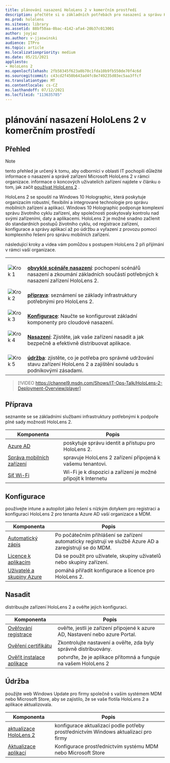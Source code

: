 ```yaml
---
title: plánování nasazení HoloLens 2 v komerčním prostředí
description: přečtěte si o základních potřebách pro nasazení a správu HoloLens v podnikových prostředích, včetně infrastruktury, azure active directory a správy mobilních zařízení.
ms.prod: hololens
ms.sitesec: library
ms.assetid: 88bf50aa-0bac-4142-afa4-20b37c013001
author: joyjaz
ms.author: v-jjaswinski
audience: ITPro
ms.topic: article
ms.localizationpriority: medium
ms.date: 05/21/2021
appliesto:
- HoloLens 2
ms.openlocfilehash: 2fb58345f623a0b70c1fda10b9fb550de70f4c6d
ms.sourcegitcommit: c43cd2f450b643ad4fc8e749235d03ec5aa3ffcf
ms.translationtype: MT
ms.contentlocale: cs-CZ
ms.lasthandoff: 07/12/2021
ms.locfileid: "113635785"
---
```

# <a name="planning-hololens-2-deployment-in-a-commercial-environment"></a>plánování nasazení HoloLens 2 v komerčním prostředí

## <a name="overview"></a>Přehled
> [!NOTE]
> tento přehled je určený k tomu, aby odborníci v oblasti IT pochopili důležité informace o nasazení a správě zařízení Microsoft HoloLens 2 v rámci organizace. informace o koncových uživatelích zařízení najdete v článku o tom, jak začít [používat HoloLens 2](hololens2-setup.md) .

HoloLens 2 se spouští na Windows 10 Holographic, která poskytuje organizacím robustní, flexibilní a integrované technologie pro správu mobilních zařízení a aplikací. Windows 10 Holographic podporuje komplexní správu životního cyklu zařízení, aby společnosti poskytovaly kontrolu nad svými zařízeními, daty a aplikacemi. HoloLens 2 je možné snadno začlenit do standardních postupů životního cyklu, od registrace zařízení, konfigurace a správy aplikací až po údržbu a vyřazení z provozu pomocí komplexního řešení pro správu mobilních zařízení.

následující kroky a videa vám pomůžou s postupem HoloLens 2 při přijímání v rámci vaší organizace.

| | |
|--|--|
| ![Krok 1](images/1green.png)| <br/> **[obvyklé scénáře nasazení](hololens-requirements.md)**: pochopení scénářů nasazení a zkoumání základních součástí potřebných k nasazení zařízení HoloLens 2. |
| ![Krok 2](images/2green.png)| <br/> **[příprava](#prepare)**: seznámení se základy infrastruktury potřebnými pro HoloLens 2. |
| ![Krok 3](images/3green.png) | <br/> **[Konfigurace](#configure)**: Naučte se konfigurovat základní komponenty pro cloudové nasazení. |
| ![Krok 4](images/4green.png) | <br/> **[Nasazení](#deploy)**: Zjistěte, jak vaše zařízení nasadit a jak bezpečně a efektivně distribuovat aplikace. |
| ![Krok 5](images/5green.png) | <br/> **[údržba](#maintain)**: zjistěte, co je potřeba pro správné udržování stavu zařízení HoloLens 2 a zajištění souladu s podnikovými zásadami. |

> [!VIDEO https://channel9.msdn.com/Shows/IT-Ops-Talk/HoloLens-2-Deployment-Overview/player]

## <a name="prepare"></a>Příprava

seznamte se se základními službami infrastruktury potřebnými k podpoře plné sady možností HoloLens 2. 

| Komponenta | Popis |
|-----------|------------|
| [Azure AD](hololens-identity.md) | poskytuje správu identit a přístupu pro HoloLens 2.  |
| [Správa mobilních zařízení](hololens-mdm-configure.md)| spravuje HoloLens 2 zařízení připojená k vašemu tenantovi.  |
| [Síť Wi-Fi](hololens-commercial-infrastructure.md)| Wi-Fi je k dispozici a zařízení je možné připojit k Internetu  |

## <a name="configure"></a>Konfigurace

používejte intune a autopilot jako řešení s nízkým dotykem pro registraci a konfiguraci HoloLens 2 pro tenanta Azure AD vaší organizace a MDM.

| Komponenta | Popis |
|-----------|------------|
| [Automatický zápis](hololens-enroll-mdm.md#auto-enrollment-in-mdm) | Po počátečním přihlášení se zařízení automaticky registrují ve službě Azure AD a zaregistrují se do MDM.  |
| [Licence k aplikacím](hololens2-cloud-connected-configure.md#application-licenses)| Dá se použít pro uživatele, skupiny uživatelů nebo skupiny zařízení.  |
| [Uživatelé a skupiny Azure](hololens2-cloud-connected-configure.md#azure-users-and-groups) | pomáhá přiřadit konfigurace a licence pro HoloLens 2.  |

## <a name="deploy"></a>Nasadit

distribuujte zařízení HoloLens 2 a ověřte jejich konfiguraci. 

| Komponenta | Popis |
|-----------|------------|
| [Ověřování registrace](hololens2-corp-connected-deploy.md#enrollment-validation) | ověřte, jestli je zařízení připojené k azure AD, Nastavení nebo azure Portal. |
| [Ověření certifikátu](hololens2-corp-connected-deploy.md#wi-fi-certificate-validation) | Zkontrolujte nastavení a ověřte, zda byly správně distribuovány. |
| [Ověřit instalace aplikace](hololens2-corp-connected-deploy.md#validate-lob-app-install) | potvrďte, že je aplikace přítomná a funguje na vašem HoloLens 2 |

## <a name="maintain"></a>Údržba

použijte web Windows Update pro firmy společně s vaším systémem MDM nebo Microsoft Store, aby se zajistilo, že se vaše flotila HoloLens 2 a aplikace aktualizovala.

| Komponenta | Popis |
|-----------|------------|
| [aktualizace HoloLens 2](hololens-updates.md) | konfigurace aktualizací podle potřeby prostřednictvím Windows aktualizací pro firmy |
| [Aktualizace aplikací](app-deploy-overview.md) | Konfigurace prostřednictvím systému MDM nebo Microsoft Store
